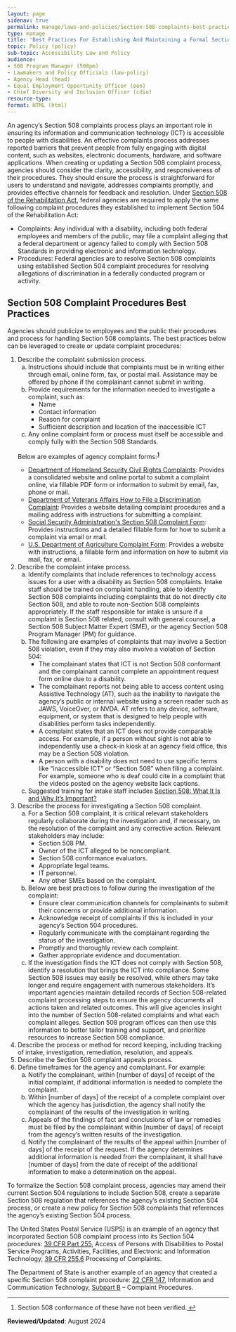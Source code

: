 ```yaml
---
layout: page
sidenav: true
permalink: manage/laws-and-policies/Section-508-complaints-best-practices/
type: manage
title: 'Best Practices For Establishing And Maintaining a Formal Section 508 Complaint Process'
topic: Policy (policy)
sub-topic: Accessibility Law and Policy
audience:
- 508 Program Manager (508pm)
- Lawmakers and Policy Officials (law-policy)
- Agency Head (head)
- Equal Employment Opportunity Officer (eeo)
- Chief Diversity and Inclusion Officer (cdio)
resource-type:
format: HTML (html)
---
```


An agency’s Section 508 complaints process plays an important role in ensuring its information and communication technology (ICT) is accessible to people with disabilities. An effective complaints process addresses reported barriers that prevent people from fully engaging with digital content, such as websites, electronic documents, hardware, and software applications. When creating or updating a Section 508 complaint process, agencies should consider the clarity, accessibility, and responsiveness of their procedures. They should ensure the process is straightforward for users to understand and navigate, addresses complaints promptly, and provides effective channels for feedback and resolution. 
Under [Section 508 of the Rehabilitation Act](https://www.govinfo.gov/content/pkg/USCODE-2011-title29/html/USCODE-2011-title29-chap16-subchapV-sec794d.htm), federal agencies are required to apply the same following complaint procedures they established to implement Section 504 of the Rehabilitation Act:
<ul>
    <li>Complaints: Any individual with a disability, including both federal employees and members of the public, may file a complaint alleging that a federal department or agency failed to comply with Section 508 Standards in providing electronic and information technology.</li>
    <li>Procedures: Federal agencies are to resolve Section 508 complaints using established Section 504 complaint procedures for resolving allegations of discrimination in a federally conducted program or activity.</li>
</ul>    

## Section 508 Complaint Procedures Best Practices

Agencies should publicize to employees and the public their procedures and process for handling Section 508 complaints. The best practices below can be leveraged to create or update complaint procedures:

<ol type="1">
   <li>Describe the complaint submission process.
<ol type="a">
    <li>Instructions should include that complaints must be in writing either through email, online form, fax, or postal mail. Assistance may be offered by phone if the complainant cannot submit in writing.</li>
    <li>Provide requirements for the information needed to investigate a complaint, such as:
        <ul>
            <li>Name</li>
            <li>Contact information</li>
            <li>Reason for complaint</li>
            <li>Sufficient description and location of the inaccessible ICT</li>
        </ul>
        </li>
<li>Any online complaint form or process must itself be accessible and comply fully with the Section 508 Standards.</li></ol></li>

Below are examples of agency complaint forms:<sup><strong><a href="#fn1" id="fr1">1</a></strong></sup>
<ul>
<li><a href="https://www.dhs.gov/file-civil-rights-complaint">Department of Homeland Security Civil Rights Complaints</a>: Provides a consolidated website and online portal to submit a complaint online, via fillable PDF form or information to submit by email, fax, phone or mail.</li>
<li><a href="https://www.va.gov/resources/your-civil-rights-and-how-to-file-a-discrimination-complaint/">Department of Veterans Affairs How to File a Discrimination Complaint</a>: Provides a website detailing complaint procedures and a mailing address with instructions for submitting a complaint.</li>
<li><a href="https://www.ssa.gov/forms/ssa-437.pdf">Social Security Administration's Section 508 Complaint Form</a>: Provides instructions and a detailed fillable form for how to submit a complaint via email or mail.</li>
<li><a href="https://www.usda.gov/oascr/filing-program-discrimination-complaint-usda-customer">U.S. Department of Agriculture Complaint Form</a>: Provides a website with instructions, a fillable form and information on how to submit via mail, fax, or email.</li></ul>
<li>Describe the complaint intake process.
<ol type="a">
<li>Identify complaints that include references to technology access issues for a user with a disability as Section 508 complaints. Intake staff should be trained on complaint handling, able to identify Section 508 complaints including complaints that do not directly cite Section 508, and able to route non-Section 508 complaints appropriately. If the staff responsible for intake is unsure if a complaint is Section 508 related, consult with general counsel, a Section 508 Subject Matter Expert (SME), or the agency Section 508 Program Manager (PM) for guidance.</li>
<li>The following are examples of complaints that may involve a Section 508 violation, even if they may also involve a violation of Section 504:
<ul>
<li>The complainant states that ICT is not Section 508 conformant and the complainant cannot complete an appointment request form online due to a disability.</li>
<li>The complainant reports not being able to access content using Assistive Technology (AT), such as the inability to navigate the agency’s public or internal website using a screen reader such as JAWS, VoiceOver, or NVDA. AT refers to any device, software, equipment, or system that is designed to help people with disabilities perform tasks independently.</li>
<li>A complaint states that an ICT does not provide comparable access.  For example, if a person without sight is not able to independently use a check-in kiosk at an agency field office, this may be a Section 508 violation.</li>
<li>A person with a disability does not need to use specific terms like “inaccessible ICT” or “Section 508” when filing a complaint. For example, someone who is deaf could cite in a complaint that the videos posted on the agency website lack captions.</li></ul></li>
<li>Suggested training for intake staff includes <a href="https://training.section508.gov/508-training/courses/section-508-what-is-it-why-is-it-important/index.html">Section 508: What It Is and Why It’s Important?</a></li></ol></li>
<li>Describe the process for investigating a Section 508 complaint.
<ol type="a">
<li>For a Section 508 complaint, it is critical relevant stakeholders regularly collaborate during the investigation and, if necessary, on the resolution of the complaint and any corrective action.  Relevant stakeholders may include:
<ul>
<li>Section 508 PM.</li>
<li>Owner of the ICT alleged to be noncompliant.</li>
<li>Section 508 conformance evaluators.</li>
<li>Appropriate legal teams.</li>
<li>IT personnel.</li>
<li>Any other SMEs based on the complaint.</li></ul></li>
<li>Below are best practices to follow during the investigation of the complaint:
<ul>
<li>Ensure clear communication channels for complainants to submit their concerns or provide additional information.</li>
<li>Acknowledge receipt of complaints if this is included in your agency’s Section 504 procedures.</li>
<li>Regularly communicate with the complainant regarding the status of the investigation.</li>
<li>Promptly and thoroughly review each complaint.</li>
<li>Gather appropriate evidence and documentation.</li></ul></li>
<li>If the investigation finds the ICT does not comply with Section 508, identify a resolution that brings the ICT into compliance. Some Section 508 issues may easily be resolved, while others may take longer and require engagement with numerous stakeholders. It’s important agencies maintain detailed records of Section 508-related complaint processing steps to ensure the agency documents all actions taken and related outcomes. This will give agencies insight into the number of Section 508-related complaints and what each complaint alleges. Section 508 program offices can then use this information to better tailor training and support, and prioritize resources to increase Section 508 compliance.</li></ol></li>
<li>Describe the process or method for record keeping, including tracking of intake, investigation, remediation, resolution, and appeals.</li>
<li>Describe the Section 508 complaint appeals process.</li>
<li>Define timeframes for the agency and complainant. For example:
<ol type="a">
<li>Notify the complainant, within [number of days] of receipt of the initial complaint, if additional information is needed to complete the complaint.</li>
<li>Within [number of days] of the receipt of a complete complaint over which the agency has jurisdiction, the agency shall notify the complainant of the results of the investigation in writing.</li>
<li>Appeals of the findings of fact and conclusions of law or remedies must be filed by the complainant within [number of days] of receipt from the agency’s written results of the investigation.</li>
<li>Notify the complainant of the results of the appeal within [number of days] of the receipt of the request. If the agency determines additional information is needed from the complainant, it shall have [number of days] from the date of receipt of the additional information to make a determination on the appeal.</li></ol></li></ol>

To formalize the Section 508 complaint process, agencies may amend their current Section 504 regulations to include Section 508, create a separate Section 508 regulation that references the agency’s existing Section 504 process, or create a new policy for Section 508 complaints that references the agency’s existing Section 504 process.  

The United States Postal Service (USPS) is an example of an agency that incorporated Section 508 complaint process into its Section 504 procedures: [39 CFR Part 255](https://www.ecfr.gov/current/title-39/chapter-I/subchapter-D/part-255/), Access of Persons with Disabilities to Postal Service Programs, Activities, Facilities, and Electronic and Information Technology,  [39 CFR 255.6](https://www.ecfr.gov/current/title-39/section-255.6) Processing of Complaints.

The Department of State is another example of an agency that created a specific Section 508 complaint procedure:  [22 CFR 147](https://www.ecfr.gov/current/title-22/chapter-I/subchapter-O/part-147), Information and Communication Technology, [Subpart B](https://www.ecfr.gov/current/title-22/part-147/subpart-B) – Complaint Procedures.

<hr>
<div>
  <h2 style="position: absolute; clip: rect(0 0 0 0); visibility: hidden; opacity: 0;" id="footnote-label">Footnote</h2>
  <ol>
    <li id="fn1">Section 508 conformance of these have not been verified.<a href="#fr1" aria-label="Back to content"> ↩ </a></li>
    </ol>
    </div>


<strong>Reviewed/Updated</strong>: August 2024